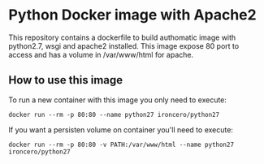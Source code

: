 # Python Docker image with Apache2
This repository contains a dockerfile to build authomatic image with python2.7, wsgi and apache2 installed. This image expose 80 port to access and has a volume in /var/www/html for apache.

## How to use this image
To run a new container with this image you only need to execute:

`docker run --rm -p 80:80 --name python27 ironcero/python27`

If you want a persisten volume on container you'll need to execute:

`docker run --rm -p 80:80 -v PATH:/var/www/html --name python27 ironcero/python27`